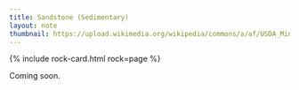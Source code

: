 ```yaml
---
title: Sandstone (Sedimentary)
layout: note
thumbnail: https://upload.wikimedia.org/wikipedia/commons/a/af/USDA_Mineral_Sandstone_93c3955.jpg
---
```

{% include rock-card.html rock=page %}

Coming soon.
